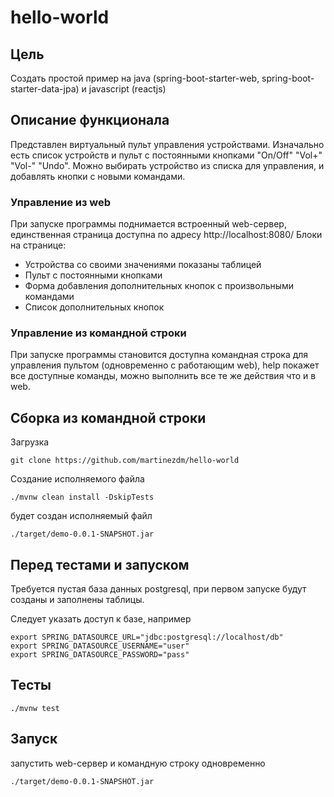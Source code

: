 # hello-world
## Цель
Создать простой пример на java (spring-boot-starter-web, spring-boot-starter-data-jpa) и javascript (reactjs)

## Описание функционала

Представлен виртуальный пульт управления устройствами. Изначально есть список устройств и пульт с постоянными кнопками "On/Off" "Vol+" "Vol-" "Undo". Можно выбирать устройство из списка для управления, и добавлять кнопки с новыми командами.

### Управление из web
При запуске программы поднимается встроенный web-сервер, единственная страница доступна по адресу http://localhost:8080/
Блоки на странице:
* Устройства со своими значениями показаны таблицей
* Пульт с постоянными кнопками
* Форма добавления дополнительных кнопок с произвольными командами
* Список дополнительных кнопок

### Управление из командной строки
При запуске программы становится доступна командная строка для управления пультом (одновременно с работающим web), help покажет все доступные команды, можно выполнить все те же действия что и в web.

## Сборка из командной строки

Загрузка

    git clone https://github.com/martinezdm/hello-world

Создание исполняемого файла

    ./mvnw clean install -DskipTests

будет создан исполняемый файл

    ./target/demo-0.0.1-SNAPSHOT.jar

## Перед тестами и запуском

Требуется пустая база данных postgresql, при первом запуске будут созданы и заполнены таблицы.

Следует указать доступ к базе, например

    export SPRING_DATASOURCE_URL="jdbc:postgresql://localhost/db"
    export SPRING_DATASOURCE_USERNAME="user"
    export SPRING_DATASOURCE_PASSWORD="pass"

## Тесты

    ./mvnw test

## Запуск

запустить web-сервер и командную строку одновременно

    ./target/demo-0.0.1-SNAPSHOT.jar

